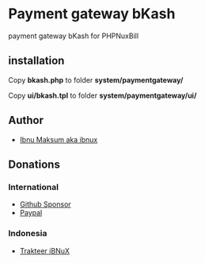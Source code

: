 # Payment gateway bKash

payment gateway bKash for PHPNuxBill

## installation

Copy **bkash.php** to folder **system/paymentgateway/**

Copy **ui/bkash.tpl** to folder **system/paymentgateway/ui/**


## Author

 - [Ibnu Maksum aka ibnux](https://github.com/ibnux)

## Donations

### International

 - [Github Sponsor](https://github.com/sponsors/ibnux)
 - [Paypal](https://paypal.me/ibnux)

### Indonesia
 - [Trakteer iBNuX](https://trakteer.id/ibnux)